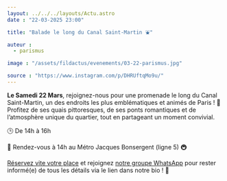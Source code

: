 ```yaml
---
layout: ../../../layouts/Actu.astro
date : "22-03-2025 23:00"

title: "Balade le long du Canal Saint-Martin ⛲️"

auteur :
  - parismus

image : "/assets/fildactus/evenements/03-22-parismus.jpg"

source : "https://www.instagram.com/p/DHRUftqMo9u/"
---
```


__Le Samedi 22 Mars__, rejoignez-nous pour une promenade le long du Canal Saint-Martin, un des endroits les plus emblématiques et animés de Paris ! 🕺 Profitez de ses quais pittoresques, de ses ponts romantiques et de l’atmosphère unique du quartier, tout en partageant un moment convivial.

🕒 De 14h à 16h

📍 Rendez-vous à 14h au Métro Jacques Bonsergent (ligne 5) 🚇

[Réservez vite votre place](https://www.billetweb.fr/balade-canal-st-martin) et rejoignez [notre groupe WhatsApp](https://chat.whatsapp.com/CtTRc2VaLvA05VnVhNpPHG) pour rester informé(e) de tous les détails via le lien dans notre bio ! 🔗